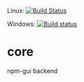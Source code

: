Linux: [![Build Status](https://travis-ci.org/npm-gui-base/core.svg)](https://travis-ci.org/npm-gui-base/core)

Windows: [![Build status](http://img.shields.io/travis/q-nick/npm-gui/master.svg)](https://ci.appveyor.com/project/npm-gui-base/core)

# core
npm-gui backend
